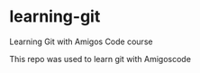 # learning-git
Learning Git with Amigos Code course

This repo was used to learn git with Amigoscode
